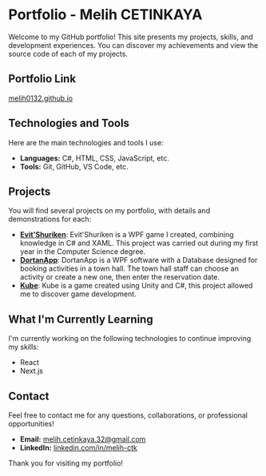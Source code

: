 # Portfolio - Melih CETINKAYA

Welcome to my GitHub portfolio! This site presents my projects, skills, and development experiences. You can discover my achievements and view the source code of each of my projects.

## Portfolio Link

[melih0132.github.io](https://melih0132.github.io/)

## Technologies and Tools

Here are the main technologies and tools I use:

- **Languages:** C#, HTML, CSS, JavaScript, etc.
- **Tools:** Git, GitHub, VS Code, etc.

## Projects

You will find several projects on my portfolio, with details and demonstrations for each:

- **[Evit'Shuriken](https://github.com/melih0132/PROJETS/tree/main/EVIT_SHURIKEN)**: Evit'Shuriken is a WPF game I created, combining knowledge in C# and XAML. This project was carried out during my first year in the Computer Science degree.
- **[DortanApp](https://github.com/melih0132/PROJETS/tree/main/DORTANAPP)**: DortanApp is a WPF software with a Database designed for booking activities in a town hall. The town hall staff can choose an activity or create a new one, then enter the reservation date.
- **[Kube](https://github.com/melih0132/PROJETS/tree/main/KUBE)**: Kube is a game created using Unity and C#, this project allowed me to discover game development.

## What I'm Currently Learning

I'm currently working on the following technologies to continue improving my skills:

- React
- Next.js

## Contact

Feel free to contact me for any questions, collaborations, or professional opportunities!

- **Email:** melih.cetinkaya.32@gmail.com
- **LinkedIn:** [linkedin.com/in/melih-ctk](https://www.linkedin.com/in/melih-ctk/)

Thank you for visiting my portfolio!
